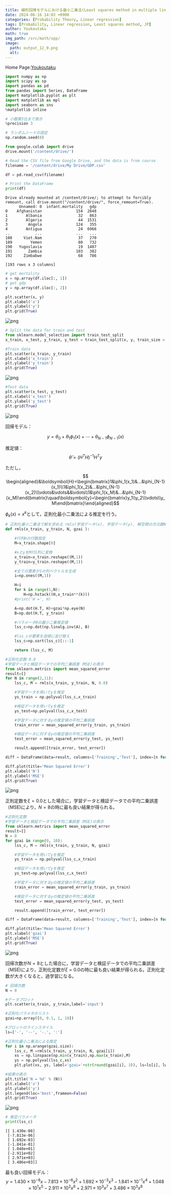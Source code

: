 ```yaml
---
title: 線形回帰モデルにおける最小二乗法(Least squares method in multiple linear regression)
date: 2024-06-16 14:03 +0900
categories: [Probability Theory, Linear regression]
tags: [Probability, Linear regression, Least squares method, JP]
author: Youkoutaku
math: true
img_path: /src/math/spp/
image:
  path: output_12_0.png
  alt: 
---
```


Home Page:[Youkoutaku](https://youkoutaku.github.io/)


```python
import numpy as np
import scipy as sp
import pandas as pd
from pandas import Series, DataFrame
import matplotlib.pyplot as plt
import matplotlib as mpl
import seaborn as sns
%matplotlib inline

# 小数第3位まで表示
%precision 3

# ランダムシードの固定
np.random.seed(0)
```


```python
from google.colab import drive
drive.mount('/content/drive/')

# Read the CSV file from Google Drive, and the data is from course
filename = '/content/drive/My Drive/GDP.csv'

df = pd.read_csv(filename)

# Print the DataFrame
print(df)
```

    Drive already mounted at /content/drive/; to attempt to forcibly remount, call drive.mount("/content/drive/", force_remount=True).
          Unnamed: 0  infant.mortality   gdp
    0    Afghanistan               154  2848
    1        Albania                32   863
    2        Algeria                44  1531
    3         Angola               124   355
    4        Antigua                24  6966
    ..           ...               ...   ...
    188     Viet.Nam                37   270
    189        Yemen                80   732
    190   Yugoslavia                19  1487
    191       Zambia               103   382
    192     Zimbabwe                68   786
    
    [193 rows x 3 columns]
    


```python
# get mortality
x = np.array(df.iloc[:, 1])
# get gdp
y = np.array(df.iloc[:, 2])

plt.scatter(x, y)
plt.xlabel('x')
plt.ylabel('y')
plt.grid(True)
```


    
![png](output_3_0.png)
    



```python
# Split the data for train and test
from sklearn.model_selection import train_test_split
x_train, x_test, y_train, y_test = train_test_split(x, y, train_size = 0.5, test_size = 0.5, random_state = 0)

#Train data
plt.scatter(x_train, y_train)
plt.xlabel('x_train')
plt.ylabel('y_train')
plt.grid(True)

```


    
![png](output_4_0.png)
    



```python
#Test data
plt.scatter(x_test, y_test)
plt.xlabel('x_test')
plt.ylabel('y_test')
plt.grid(True)
```


    
![png](output_5_0.png)
    


回帰モデル：

$$y=\theta_0+\theta_1\phi_1(x)+\cdots+\theta_{N-1}\phi_{N-1}(x)$$

推定値：
$$\hat{\theta}=(H^TH)^{-1} H^Ty$$

ただし，
$$
\begin{aligned}&\boldsymbol{H}=\begin{bmatrix}1&\phi_1(x_1)&...&\phi_{N-1}(x_1)\\1&\phi_1(x_2)&...&\phi_{N-1}(x_2)\\\vdots&\vdots&&\vdots\\1&\phi_1(x_M)&...&\phi_{N-1}(x_M)\end{bmatrix}\quad\boldsymbol{y}=\begin{bmatrix}y_1\\y_2\\\vdots\\y_M\end{bmatrix}\end{aligned}$$


$\phi_k(x)=x^k$として，正則化最小二乗法による推定を行う。


```python
# 正則化最小二乗法で解を求める rmls(学習データ(x), 学習データ(y), 解空間の次元数N, 正規化定数ξ)
def rmls(x_train, y_train, N, gzai ):

    #行列Hの行数設定
    M=x_train.shape[0]

    #xとyをM行1列に変換
    x_train=x_train.reshape((M,1))
    y_train=y_train.reshape((M,1))

    #全ての要素が1の列ベクトルを生成
    i=np.ones((M,1))

    H=i
    for k in range(1,N):
        H=np.hstack((H,x_train**(k)))
    #print('H =', H)

    A=np.dot(H.T, H)+gzai*np.eye(N)
    B=np.dot(H.T, y_train)

    #パラメータΘの最小二乗推定値
    lss_c=np.dot(np.linalg.inv(A), B)

    #lss_cの要素を逆順に並び替え
    lss_c=np.sort(lss_c)[::-1]

    return (lss_c, M)

```


```python
#正則化定数 0.0
#学習データと検証データでの平均二乗誤差（MSE)の表示
from sklearn.metrics import mean_squared_error
result=[]
for N in range(2,11):
    lss_c, M = rmls(x_train, y_train, N, 0.0)

    #学習データを用いてyを推定
    ys_train = np.polyval(lss_c,x_train)

    #検証データを用いてyを推定
    ys_test=np.polyval(lss_c,x_test)

    #学習データに対するyの推定値の平均二乗誤差
    train_error = mean_squared_error(y_train, ys_train)

    #検証データに対するyの推定値の平均二乗誤差
    test_error = mean_squared_error(y_test, ys_test)

    result.append([train_error, test_error])

diff = DataFrame(data=result, columns=['Training','Test'], index=[n for n in range(2,11)])

diff.plot(title='Mean Squared Error')
plt.xlabel('N')
plt.ylabel('MSE')
plt.grid(True)
```


    
![png](output_8_0.png)
    


正則定数を$ξ =0.0$とした場合に，学習データと検証データでの平均二乗誤差（MSE)により，$N=8$の時に最も良い結果が得られる。


```python
#正則化定数
#学習データと検証データでの平均二乗誤差（MSE)の表示
from sklearn.metrics import mean_squared_error
result=[]
N = 8
for gzai in range(0, 10):
    lss_c, M = rmls(x_train, y_train, N, gzai)

    #学習データを用いてyを推定
    ys_train = np.polyval(lss_c,x_train)

    #検証データを用いてyを推定
    ys_test=np.polyval(lss_c,x_test)

    #学習データに対するyの推定値の平均二乗誤差
    train_error = mean_squared_error(y_train, ys_train)

    #検証データに対するyの推定値の平均二乗誤差
    test_error = mean_squared_error(y_test, ys_test)

    result.append([train_error, test_error])

diff = DataFrame(data=result, columns=['Training','Test'], index=[n for n in range(0, 10)])

diff.plot(title='Mean Squared Error')
plt.xlabel('gzai')
plt.ylabel('MSE')
plt.grid(True)
```


    
![png](output_10_0.png)
    


回帰次数が$N=8$とした場合に，学習データと検証データでの平均二乗誤差（MSE)により，正則化定数が$\xi=0.0$の時に最も良い結果が得られる。正則化定数が大きくなると，過学習になる。


```python
# 回帰次数
N = 8

#データプロット
plt.scatter(x_train, y_train,label='input')

#正則化パラメタのリスト
gzai=np.array([0, 0.1, 1, 10])

#プロットのラインスタイル
ls=['-', '--', '-.', ':']

#正則化最小二乗法による推定
for i in np.arange(gzai.size):
    lss_c, M =rmls(x_train, y_train, N, gzai[i])
    xs = np.linspace(np.min(x_train),np.max(x_train),M)
    ys = np.polyval(lss_c,xs)
    plt.plot(xs, ys, label='gzai='+str(round(gzai[i], 3)), ls=ls[i], lw=2)

#結果の表示
plt.title('N = %d' % (N))
plt.xlabel('x')
plt.ylabel('y')
plt.legend(loc='best',frameon=False)
plt.grid(True)
```


    
![png](output_12_0.png)
    



```python
# 推定パラメータ
print(lss_c)
```

    [[ 1.430e-08]
     [-7.813e-06]
     [ 1.692e-03]
     [-1.841e-01]
     [ 1.048e+01]
     [-2.911e+02]
     [ 2.971e+03]
     [ 3.486e+03]]
    

最も良い回帰モデル：
$$y=1.430\times10^{-8}x-7.813\times10^{-6}x^2+1.692\times10^{-3}x^3-1.841\times10^{-1}x^4+1.048\times10^{1}x^5-2.911\times10^{2}x^6+2.971\times10^{3}x^7+3.486\times10^{3}x^8$$
